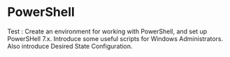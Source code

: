 # PowerShell
Test : Create an environment for working with PowerShell, and set up PowerSHell 7.x.
Introduce some useful scripts for Windows Administrators. Also introduce Desired State Configuration.
